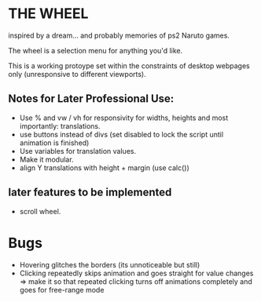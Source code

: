 # THE WHEEL

inspired by a dream... and probably memories of ps2 Naruto games.

The wheel is a selection menu for anything you'd like.

This is a working protoype set within the constraints of desktop webpages only (unresponsive to different viewports).

## Notes for Later Professional Use:

  - Use % and vw / vh for responsivity for widths, heights and most importantly: translations.
  - use buttons instead of divs (set disabled to lock the script until animation is finished)
  - Use variables for translation values.
  - Make it modular.
  - align Y translations with height + margin (use calc())


## later features to be implemented

  - scroll wheel.


# Bugs

  - Hovering glitches the borders (its unnoticeable but still)
  - Clicking repeatedly skips animation and goes straight for value changes
    => make it so that repeated clicking turns off animations completely and goes for free-range mode

    